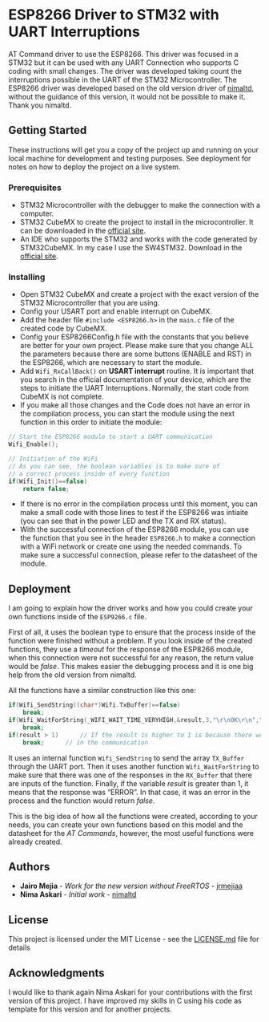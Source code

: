 # ESP8266 Driver to STM32 with UART Interruptions

AT Command driver to use the ESP8266. This driver was focused in a STM32 but it can be used with any UART Connection who supports C coding with small changes. The driver was developed taking count the interruptions possible in the UART of the STM32 Microcontroller. The ESP8266 driver was developed based on the old version driver of [nimaltd](https://github.com/nimaltd/ESP8266), without the guidance of this version, it would not be possible to make it. Thank you nimaltd.

## Getting Started

These instructions will get you a copy of the project up and running on your local machine for development and testing purposes. See deployment for notes on how to deploy the project on a live system.

### Prerequisites

* STM32 Microcontroller with the debugger to make the connection with a computer.
* STM32 CubeMX to create the project to install in the microcontroller. It can be downloaded in the [official site](https://www.st.com/en/development-tools/stm32cubemx.html).
* An IDE who supports the STM32 and works with the code generated by STM32CubeMX. In my case I use the SW4STM32. Download in the [official site](https://www.st.com/en/development-tools/sw4stm32.html).

### Installing

* Open STM32 CubeMX and create a project with the exact version of the STM32 Microcontroller that you are using. 
* Config your USART port and enable interrupt on CubeMX.
* Add the header file `#include <ESP8266.h>` in the `main.c` file of the created code by CubeMX.
* Config your ESP8266Config.h file with the constants that you believe are better for your own project. Please make sure that you change ALL the parameters because there are some buttons (ENABLE and RST) in the ESP8266, which are necessary to start the module. 
* Add `Wifi_RxCallBack()` on **USART interrupt** routine. It is important that you search in the official documentation of your device, which are the steps to initiate the UART Interruptions. Normally, the start code from CubeMX is not complete. 
* If you make all those changes and the Code does not have an error in the compilation process, you can start the module using the next function in this order to initiate the module:

```C
// Start the ESP8266 module to start a UART communication
Wifi_Enable();

// Initiation of the WiFi
// As you can see, the boolean variables is to make sure of 
// a correct process inside of every function
if(Wifi_Init()==false)    
	return false;
```
* If there is no error in the compilation process until this moment, you can make a small code with those lines to test if the ESP8266 was intiaite (you can see that in the power LED and the TX and RX status). 
* With the successful connection of the ESP8266 module, you can use the function that you see in the header `ESP8266.h` to make a connection with a WiFi network or create one using the needed commands. To make sure a successful connection, please refer to the datasheet of the module. 

## Deployment

I am going to explain how the driver works and how you could create your own functions inside of the `ESP9266.c` file.

First of all, it uses the boolean type to ensure that the process inside of the function were finished without a problem. If you look inside of the created functions, they use a *timeout* for the response of the ESP8266 module, when this connection were not successful for any reason, the return value would be *false*. This makes easier the debugging process and it is one big help from the old version from nimaltd. 

All the functions have a similar construction like this one: 
```C
if(Wifi_SendString((char*)Wifi.TxBuffer)==false)
	break;
if(Wifi_WaitForString(_WIFI_WAIT_TIME_VERYHIGH,&result,3,"\r\nOK\r\n","\r\nERROR\r\n")==false)
	break;
if(result > 1)		// If the result is higher to 1 is because there were an error
	break;		// in the communication
```
It uses an internal function `Wifi_SendString` to send the array `TX_Buffer` through the UART port. Then it uses another function `Wifi_WaitForString` to make sure that there was one of the responses in the `RX_Buffer` that there are inputs of the function. Finally, if the variable *result* is greater than 1, it means that the response was “ERROR”. In that case, it was an error in the process and the function would return *false*. 

This is the big idea of how all the functions were created, according to your needs, you can create your own functions based on this model and the datasheet for the *AT Commands*, however, the most useful functions were already created.

## Authors

* **Jairo Mejia** - *Work for the new version without FreeRTOS* - [jrmejiaa](https://github.com/jrmejiaa)
* **Nima Askari** - *Initial work* - [nimaltd](https://github.com/nimaltd)

## License

This project is licensed under the MIT License - see the [LICENSE.md](LICENSE) file for details

## Acknowledgments

I would like to thank again Nima Askari for your contributions with the first version of this project. I have improved my skills in C using his code as template for this version and for another projects. 

